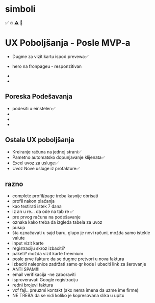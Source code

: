 # simboli 
✅   🔥    ⚠️  🚫


# UX Poboljšanja - Posle MVP-a
-  Dugme za vizit kartu ispod prevewa✅
-  hero na fronpageu - responzitivan
-  

- 
## Poreska Podešavanja
-  podesiti u einstelen✅
-  
-  
-  

## Ostala UX poboljšanja
- Kreiranje računa na jednoj strani✅
- Pametno automatsko dopunjavanje klijenata✅
- Excel uvoz za usluge✅
- Uvoz Nove usluge iz profakture✅

## razno
- complete profil/page treba kasnije obrisati 
- profil nakon plaćanja
- kao testirati istek 7 dana
- iz an u re... da ode na tab re ✅
- pre prvog računa na podešavanje
- oznaka kako treba da izgleda tabela za uvoz
- pusup
- šta označavati u sajd baru, glupo je novi računi, možda samo istekle valute
- input vizit karte
- registraciju skroz izbaciti?
- paketi? možda vizit karte freemium
- posle prve fakture da se dugme pretvori u nova faktura
- izbaciti nalepnice zadržati samo qr kode i ubaciti link za šerovanje
- ANTI SPAM!!!
- email verifikacija -ne zaboraviti
- isproveravati Google registraciju
- redni brojevi faktura
- vcf fajl.. preuzmi kontakt (ako nema imena da uzme ime firme)
- NE TREBA da se vidi koliko je kopresovana slika u upitu 